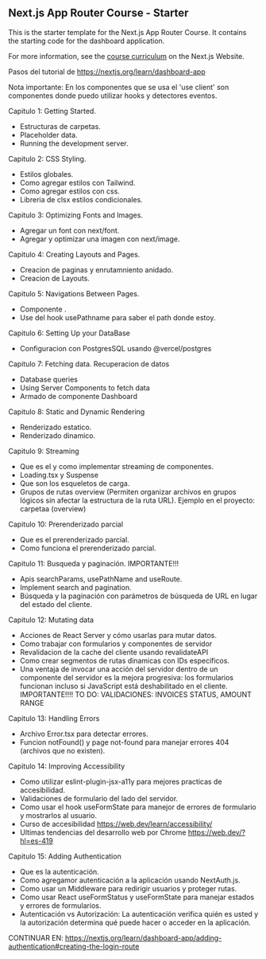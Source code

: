## Next.js App Router Course - Starter

This is the starter template for the Next.js App Router Course. It contains the starting code for the dashboard application.

For more information, see the [course curriculum](https://nextjs.org/learn) on the Next.js Website.

Pasos del tutorial de https://nextjs.org/learn/dashboard-app

Nota importante: En los componentes que se usa el 'use client' son componentes donde puedo utilizar hooks y detectores eventos.

Capitulo 1: Getting Started.
  - Estructuras de carpetas.
  - Placeholder data.
  - Running the development server.

Capitulo 2: CSS Styling.
  - Estilos globales.
  - Como agregar estilos con Tailwind.
  - Como agregar estilos con css.
  - Libreria de clsx estilos condicionales.

Capitulo 3: Optimizing Fonts and Images.
  - Agregar un font con next/font.
  - Agregar y optimizar una imagen con next/image.
  
Capitulo 4: Creating Layouts and Pages.
  - Creacion de paginas y enrutamniento anidado.
  - Creacion de Layouts.

Capitulo 5: Navigations Between Pages.
  - Componente <Link>.
  - Use del hook usePathname para saber el path donde estoy.

Capitulo 6: Setting Up your DataBase
  - Configuracion con PostgresSQL usando @vercel/postgres

Capitulo 7: Fetching data. Recuperacion de datos
  - Database queries
  - Using Server Components to fetch data
  - Armado de componente Dashboard

Capitulo 8: Static and Dynamic Rendering
  - Renderizado estatico.
  - Renderizado dinamico.

Capitulo 9: Streaming
  - Que es el y como implementar streaming de componentes.
  - Loading.tsx y Suspense
  - Que son los esqueletos de carga.
  - Grupos de rutas overview (Permiten organizar archivos en grupos lógicos sin afectar la estructura de la ruta URL).
    Ejemplo en el proyecto: carpetaa (overview)

Capitulo 10: Prerenderizado parcial
  - Que es el prerenderizado parcial.
  - Como funciona el prerenderizado parcial.

Capitulo 11: Busqueda y paginación. IMPORTANTE!!!
  - Apis searchParams, usePathName and useRoute.
  - Implement search and pagination.
  - Búsqueda y la paginación con parámetros de búsqueda de URL en lugar del estado del cliente.

Capitulo 12: Mutating data
  - Acciones de React Server y cómo usarlas para mutar datos.
  - Como trabajar con formularios y componentes de servidor
  - Revalidacion de la cache del cliente usando revalidateAPI
  - Como crear segmentos de rutas dinamicas con IDs especificos.
  - Una ventaja de invocar una acción del servidor dentro de un componente del servidor es la mejora progresiva: los formularios funcionan incluso si
    JavaScript está deshabilitado en el cliente. IMPORTANTE!!!!
    TO DO: VALIDACIONES: INVOICES STATUS, AMOUNT RANGE

Capitulo 13: Handling Errors
  - Archivo Error.tsx para detectar errores.
  - Funcion notFound() y page not-found para manejar errores 404 (archivos que no existen).

Capitulo 14: Improving Accessibility
  - Como utilizar eslint-plugin-jsx-a11y para mejores practicas de accesibilidad.
  - Validaciones de formulario del lado del servidor.
  - Como usar  el hook useFormState para manejor de errores de formulario y mostrarlos al usuario.
  - Curso de accesibilidad https://web.dev/learn/accessibility/
  - Ultimas tendencias del desarrollo web por Chrome https://web.dev/?hl=es-419

Capitulo 15: Adding Authentication
  - Que es la autenticación.
  - Como agregamor autenticación a la aplicación usando NextAuth.js.
  - Como usar un Middleware para redirigir usuarios y proteger rutas.
  - Como usar React useFormStatus y useFormState para manejar estados y errores de formularios.
  - Autenticación vs Autorización:
    La autenticación verifica quién es usted y la autorización determina qué puede hacer o acceder en la aplicación.

  CONTINUAR EN: https://nextjs.org/learn/dashboard-app/adding-authentication#creating-the-login-route



